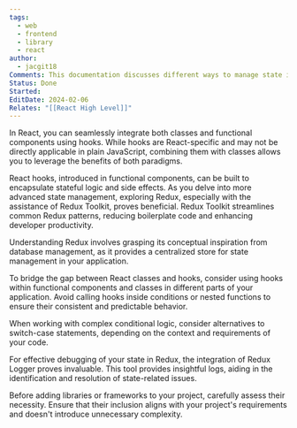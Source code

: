 ```yaml
---
tags:
  - web
  - frontend
  - library
  - react
author:
  - jacgit18
Comments: This documentation discusses different ways to manage state in react.
Status: Done
Started: 
EditDate: 2024-02-06
Relates: "[[React High Level]]"
---
```

In React, you can seamlessly integrate both classes and functional components using hooks. While hooks are React-specific and may not be directly applicable in plain JavaScript, combining them with classes allows you to leverage the benefits of both paradigms.

React hooks, introduced in functional components, can be built to encapsulate stateful logic and side effects. As you delve into more advanced state management, exploring Redux, especially with the assistance of Redux Toolkit, proves beneficial. Redux Toolkit streamlines common Redux patterns, reducing boilerplate code and enhancing developer productivity.

Understanding Redux involves grasping its conceptual inspiration from database management, as it provides a centralized store for state management in your application.

To bridge the gap between React classes and hooks, consider using hooks within functional components and classes in different parts of your application. Avoid calling hooks inside conditions or nested functions to ensure their consistent and predictable behavior.

When working with complex conditional logic, consider alternatives to switch-case statements, depending on the context and requirements of your code.

For effective debugging of your state in Redux, the integration of Redux Logger proves invaluable. This tool provides insightful logs, aiding in the identification and resolution of state-related issues.

Before adding libraries or frameworks to your project, carefully assess their necessity. Ensure that their inclusion aligns with your project's requirements and doesn't introduce unnecessary complexity.


